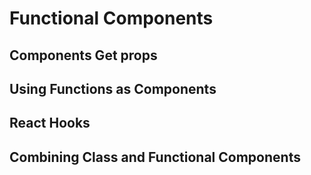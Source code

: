 # Functional Components

## Components Get **props**

## Using Functions as Components

## React Hooks

## Combining Class and Functional Components
